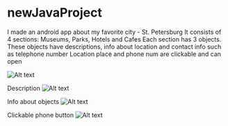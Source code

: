 # newJavaProject
I made an android app about my favorite city - St. Petersburg
It consists of 4 sections: Museums, Parks, Hotels and Cafes
Each section has 3 objects. These objects have descriptions, info about location and contact info such as telephone number
Location place and phone num are clickable and can open

![Alt text](https://i.imgur.com/mb12O1W.png)

Description
![Alt text](https://i.imgur.com/d3nzVME.png)

Info about objects
![Alt text](https://i.imgur.com/xoLNTPL.png)

Clickable phone button
![Alt text](https://i.imgur.com/xoLNTPL.png)
